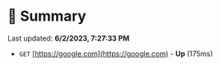 # 📖 Summary
Last updated: **6/2/2023, 7:27:33 PM**

- `GET` [https://google.com](https://google.com) - **Up** (175ms)
